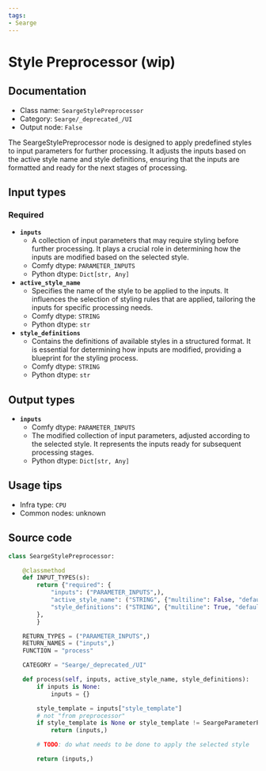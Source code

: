 ```yaml
---
tags:
- Searge
---
```


# Style Preprocessor (wip)
## Documentation
- Class name: `SeargeStylePreprocessor`
- Category: `Searge/_deprecated_/UI`
- Output node: `False`

The SeargeStylePreprocessor node is designed to apply predefined styles to input parameters for further processing. It adjusts the inputs based on the active style name and style definitions, ensuring that the inputs are formatted and ready for the next stages of processing.
## Input types
### Required
- **`inputs`**
    - A collection of input parameters that may require styling before further processing. It plays a crucial role in determining how the inputs are modified based on the selected style.
    - Comfy dtype: `PARAMETER_INPUTS`
    - Python dtype: `Dict[str, Any]`
- **`active_style_name`**
    - Specifies the name of the style to be applied to the inputs. It influences the selection of styling rules that are applied, tailoring the inputs for specific processing needs.
    - Comfy dtype: `STRING`
    - Python dtype: `str`
- **`style_definitions`**
    - Contains the definitions of available styles in a structured format. It is essential for determining how inputs are modified, providing a blueprint for the styling process.
    - Comfy dtype: `STRING`
    - Python dtype: `str`
## Output types
- **`inputs`**
    - Comfy dtype: `PARAMETER_INPUTS`
    - The modified collection of input parameters, adjusted according to the selected style. It represents the inputs ready for subsequent processing stages.
    - Python dtype: `Dict[str, Any]`
## Usage tips
- Infra type: `CPU`
- Common nodes: unknown


## Source code
```python
class SeargeStylePreprocessor:

    @classmethod
    def INPUT_TYPES(s):
        return {"required": {
            "inputs": ("PARAMETER_INPUTS",),
            "active_style_name": ("STRING", {"multiline": False, "default": ""}),
            "style_definitions": ("STRING", {"multiline": True, "default": "[unfinished work in progress]"}),
        },
        }

    RETURN_TYPES = ("PARAMETER_INPUTS",)
    RETURN_NAMES = ("inputs",)
    FUNCTION = "process"

    CATEGORY = "Searge/_deprecated_/UI"

    def process(self, inputs, active_style_name, style_definitions):
        if inputs is None:
            inputs = {}

        style_template = inputs["style_template"]
        # not "from preprocessor"
        if style_template is None or style_template != SeargeParameterProcessor.STYLE_TEMPLATE[1]:
            return (inputs,)

        # TODO: do what needs to be done to apply the selected style

        return (inputs,)

```
